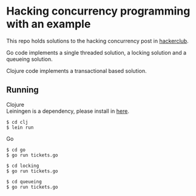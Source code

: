 # Hacking concurrency programming with an example

This repo holds solutions to the hacking concurrency post in [hackerclub](https://hackerclub.io/hacking-concurrency/).

Go code implements a single threaded solution, a locking solution and a queueing solution.

Clojure code implements a transactional based solution.

## Running

Clojure  
Leiningen is a dependency, please install in [here](https://leiningen.org/#install).

```shell
$ cd clj
$ lein run
```

Go
```shell
$ cd go
$ go run tickets.go

$ cd locking
$ go run tickets.go

$ cd queueing
$ go run tickets.go
```